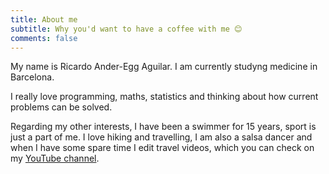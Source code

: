 ```yaml
---
title: About me
subtitle: Why you'd want to have a coffee with me 😊
comments: false
---
```


My name is Ricardo Ander-Egg Aguilar. I am currently studyng medicine in
Barcelona.

I really love programming, maths, statistics and thinking about how current
problems can be solved.

Regarding my other interests, I have been a swimmer for 15 years, sport is just
a part of me. I love hiking and travelling, I am also a salsa dancer and when I
have some spare time I edit travel videos, which you can check on my [YouTube
channel](https://www.youtube.com/channel/UCTFsATphcCIZ14BZanJ_tMA).
